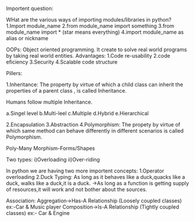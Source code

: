 Importent question:

WHat are the various ways of importing modules/libraries in python?
1.Import module_name
2.from module_name import something
3.from module_name import *  (star means everything)
4.import module_name as alias or nickname

OOPs:
Object oriented programming. It create to solve real world programs by taking real world entities.
Advantages:
1.Code re-usability
2.code eficiency
3.Security
4.Scalable code structure

Pillers:

1.Inheritance: The property by virtue of which a child class can inherit the properties of a parent class , is called Inheritance.

Humans follow multiple Inheritance.

a.Singel level
b.Multi-leel
c.Multiple
d.Hybrid
e.Hierarchical

2.Encapsulation
3.Abstraction
4.Polymorphism: The propety by virtue of which same method can behave differently in different scenarios is called Polymorphism.

Poly-Many 
Morphism-Forms/Shapes

Two types:
i)Overloading
ii)Over-riding

In python we are having two more importent concepts:
1.Operator overloading
2.Duck Typing: As long as it behaves like a duck,quacks like a duck, walks like a duck,it is a duck.
->As long as a function is getting supply of resources,it will work and not bother about the sources.

Association:
Aggregation->Has-A Relationship (Loosely coupled classes)
ex:-Car & Music player
Composition->Is-A Relationship  (Tightly coupled classes)
ex:- Car & Engine
